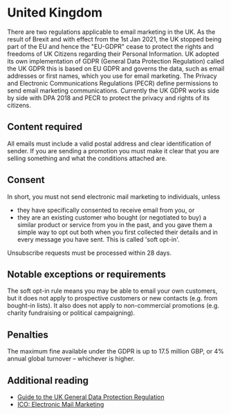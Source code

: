 # United Kingdom
There are two regulations applicable to email marketing in the UK. As the result of Brexit and with effect from the 1st Jan 2021, the UK stopped being part of the EU and hence the "EU-GDPR" cease to protect the rights and freedoms of UK Citizens regarding their Personal Information. UK adopted its own implementation of GDPR (General Data Protection Regulation) called the UK GDPR this is based on EU GDPR and governs the data, such as email addresses or first names, which you use for email marketing. The Privacy and Electronic Communications Regulations (PECR) define permissions to send email marketing communications. Currently the UK GDPR works side by side with DPA 2018 and PECR to protect the privacy and rights of its citizens.

## Content required
All emails must include a valid postal address and clear identification of sender. If you are sending a promotion you must make it clear that you are selling something and what the conditions attached are.

## Consent
In short, you must not send electronic mail marketing to individuals, unless
- they have specifically consented to receive email from you, or
- they are an existing customer who bought (or negotiated to buy) a similar product or service from you in the past, and you gave them a simple way to opt out both when you first collected their details and in every message you have sent. This is called 'soft opt-in'.

Unsubscribe requests must be processed within 28 days.

## Notable exceptions or requirements
The soft opt-in rule means you may be able to email your own customers, but it does not apply to prospective customers or new contacts (e.g. from bought-in lists). It also does not apply to non-commercial promotions (e.g. charity fundraising or political campaigning).

## Penalties
The maximum fine available under the GDPR is up to 17.5 million GBP, or 4% annual global turnover – whichever is higher.

## Additional reading
- [Guide to the UK General Data Protection Regulation](https://ico.org.uk/for-organisations/guide-to-data-protection/guide-to-the-general-data-protection-regulation-gdpr/)
- [ICO: Electronic Mail Marketing](https://ico.org.uk/for-organisations/guide-to-pecr/electronic-and-telephone-marketing/electronic-mail-marketing/)
